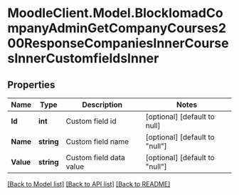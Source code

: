 # MoodleClient.Model.BlockIomadCompanyAdminGetCompanyCourses200ResponseCompaniesInnerCoursesInnerCustomfieldsInner

## Properties

Name | Type | Description | Notes
------------ | ------------- | ------------- | -------------
**Id** | **int** | Custom field id | [optional] [default to null]
**Name** | **string** | Custom field name | [optional] [default to "null"]
**Value** | **string** | Custom field data value | [optional] [default to "null"]

[[Back to Model list]](../README.md#documentation-for-models) [[Back to API list]](../README.md#documentation-for-api-endpoints) [[Back to README]](../README.md)

